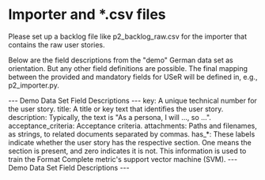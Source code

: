 
# Importer and *.csv files

Please set up a backlog file like p2_backlog_raw.csv for the importer that contains the raw user stories.

Below are the field descriptions from the "demo" German data set as orientation. But any other field definitions are possible. The final mapping between the provided and mandatory fields for USeR will be defined in, e.g., p2_importer.py.

--- Demo Data Set Field Descriptions ---
key:                 A unique technical number for the user story.
title:               A title or key text that identifies the user story.
description:         Typically, the text is "As a persona, I will ..., so ...". 
acceptance_criteria: Acceptance criteria.
attachments:         Paths and filenames, as strings, to related documents separated by commas.
has_*:               These labels indicate whether the user story has the respective section.
                     One means the section is present, and zero indicates it is not. This information
                     is used to train the Format Complete metric's support vector machine (SVM).
--- Demo Data Set Field Descriptions ---